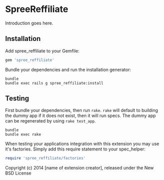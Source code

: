 SpreeReffiliate
===============

Introduction goes here.

Installation
------------

Add spree_reffiliate to your Gemfile:

```ruby
gem 'spree_reffiliate'
```

Bundle your dependencies and run the installation generator:

```shell
bundle
bundle exec rails g spree_reffiliate:install
```

Testing
-------

First bundle your dependencies, then run `rake`. `rake` will default to building the dummy app if it does not exist, then it will run specs. The dummy app can be regenerated by using `rake test_app`.

```shell
bundle
bundle exec rake
```

When testing your applications integration with this extension you may use it's factories.
Simply add this require statement to your spec_helper:

```ruby
require 'spree_reffiliate/factories'
```

Copyright (c) 2014 [name of extension creator], released under the New BSD License
